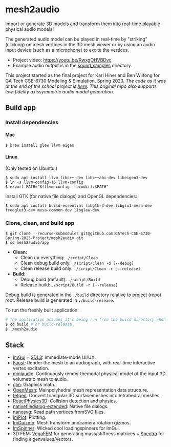 # mesh2audio

Import or generate 3D models and transform them into real-time playable physical audio models!

The generated audio model can be played in real-time by "striking" (clicking) on mesh vertices in the 3D mesh viewer or by using an audio input device (such as a microphone) to excite the vertices.

- Project video: https://youtu.be/RwxgOHVBDvc
- Example audio output is in the [sound_samples](sound_samples/) directory.

This project started as the final project for Karl Hiner and Ben Wilfong for GA Tech CSE-6730 Modeling & Simulation, Spring 2023.
_The code as it was at the end of the school project is [here](https://github.com/GATech-CSE-6730-Spring-2023-Project/mesh2audio)._
_This original repo also supports low-fidelity axissymmetric audio model generation._

## Build app

### Install dependencies

#### Mac

```shell
$ brew install glew llvm eigen
```

#### Linux

(Only tested on Ubuntu.)

```shell
$ sudo apt install llvm libc++-dev libc++abi-dev libeigen3-dev
$ ln -s llvm-config-16 llvm-config
$ export PATH="$(llvm-config --bindir):$PATH"
```

Install GTK (for native file dialogs) and OpenGL dependencies:

```shell
$ sudo apt install build-essential libgtk-3-dev libglu1-mesa-dev freeglut3-dev mesa-common-dev libglew-dev
```

### Clone, clean, and build app

```shell
$ git clone --recurse-submodules git@github.com:GATech-CSE-6730-Spring-2023-Project/mesh2audio.git
$ cd mesh2audio/app
```

- **Clean:**
  - Clean up everything: `./script/Clean`
  - Clean debug build only: `./script/Clean -d [--debug]`
  - Clean release build only: `./script/Clean -r [--release]`
- **Build:**
  - Debug build (default): `./script/Build`
  - Release build: `./script/Build -r [--release]`

Debug build is generated in the `./build` directory relative to project (repo) root.
Release build is generated in `./build-release`.

To run the freshly built application:

```sh
# The application assumes it's being run from the build directory when locating its resource files.
$ cd build # or build-release
$ ./mesh2audio
```

## Stack

- [ImGui](https://github.com/ocornut/imgui) + [SDL3](https://github.comlibsdl-org/SDL): Immediate-mode UI/UX.
- [Faust](https://github.com/grame-cncm/faust): Render the mesh to an audiograph, with real-time interactive vertex excitation.
- [miniaudio](https://github.com/mackron/miniaudio): Continuously render themodal physical model of the input 3D volumetric mesh to audio.
- [glm](https://github.com/g-truc/glm): Graphics math.
- [OpenMesh](https://gitlab.vci.rwth-aachen.de:9000/OpenMesh/OpenMesh): Mainpolyhedral mesh representation data structure.
- [tetgen](https://github.com/libigl/tetgen): Convert triangular 3D surfacemeshes into tetrahedral meshes.
- [ReactPhysics3D](https://github.com/DanielChappuis/reactphysics3d/treedevelop): Collision detection and physics.
- [nativefiledialog-extended](https://github.com/btzynativefiledialog-extended): Native file dialogs.
- [nanosvg](https://github.com/memononen/nanosvg): Read path vertices fromSVG files.
- [ImPlot](https://github.com/epezent/implot): Plotting.
- [ImGuizmo](https://github.com/CedricGuillemet/ImGuizmo): Mesh transform andcamera rotation gizmos.
- [ImSpinner](https://github.com/dalerank/imspinner): Wicked cool loadingspinners for ImGui.
- 3D FEM: [VegaFEM](https://github.com/grame-cncm/faust/tree/master-dev/tools/physicalModeling/mesh2faust/vega) for generating mass/stiffness matrices + [Spectra](https://github.com/yixuan/spectra) for finding eigenvalues/vectors.
